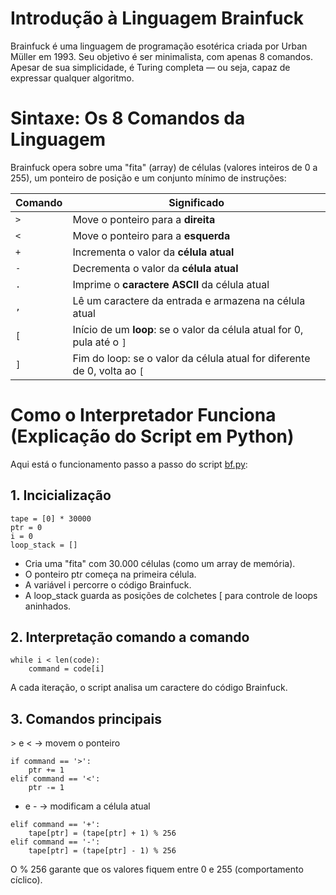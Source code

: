 # Introdução à Linguagem Brainfuck

Brainfuck é uma linguagem de programação esotérica criada por Urban Müller em 1993. Seu objetivo é ser minimalista, com apenas 8 comandos. Apesar de sua simplicidade, é Turing completa — ou seja, capaz de expressar qualquer algoritmo.

# Sintaxe: Os 8 Comandos da Linguagem

Brainfuck opera sobre uma "fita" (array) de células (valores inteiros de 0 a 255), um ponteiro de posição e um conjunto mínimo de instruções:

| Comando | Significado                                                              |
| ------- | ------------------------------------------------------------------------ |
| `>`     | Move o ponteiro para a **direita**                                       |
| `<`     | Move o ponteiro para a **esquerda**                                      |
| `+`     | Incrementa o valor da **célula atual**                                   |
| `-`     | Decrementa o valor da **célula atual**                                   |
| `.`     | Imprime o **caractere ASCII** da célula atual                            |
| `,`     | Lê um caractere da entrada e armazena na célula atual                    |
| `[`     | Início de um **loop**: se o valor da célula atual for 0, pula até o `]`  |
| `]`     | Fim do loop: se o valor da célula atual for diferente de 0, volta ao `[` |

# Como o Interpretador Funciona (Explicação do Script em Python)

Aqui está o funcionamento passo a passo do script [bf.py](https://github.com/ahaerdy/python-scripts/blob/main/bf/bf.py):

## 1. Incicialização

```
tape = [0] * 30000
ptr = 0
i = 0
loop_stack = []

```

- Cria uma "fita" com 30.000 células (como um array de memória).
- O ponteiro ptr começa na primeira célula.
- A variável i percorre o código Brainfuck.
- A loop_stack guarda as posições de colchetes [ para controle de loops aninhados.

## 2. Interpretação comando a comando

```
while i < len(code):
    command = code[i]
```

A cada iteração, o script analisa um caractere do código Brainfuck.

## 3. Comandos principais

\> e < → movem o ponteiro

```
if command == '>':
    ptr += 1
elif command == '<':
    ptr -= 1
```

+ e - → modificam a célula atual

```
elif command == '+':
    tape[ptr] = (tape[ptr] + 1) % 256
elif command == '-':
    tape[ptr] = (tape[ptr] - 1) % 256
```

O % 256 garante que os valores fiquem entre 0 e 255 (comportamento cíclico).